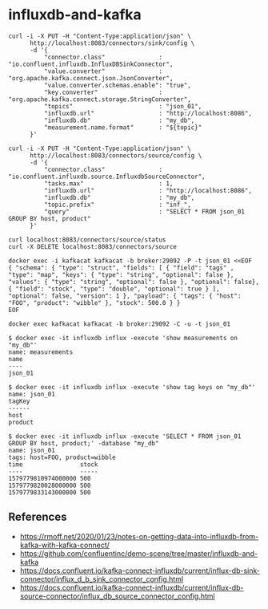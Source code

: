 # influxdb-and-kafka

```
curl -i -X PUT -H "Content-Type:application/json" \
      http://localhost:8083/connectors/sink/config \
      -d '{
          "connector.class"               : "io.confluent.influxdb.InfluxDBSinkConnector",
          "value.converter"               : "org.apache.kafka.connect.json.JsonConverter",
          "value.converter.schemas.enable": "true",
          "key.converter"                 : "org.apache.kafka.connect.storage.StringConverter",
          "topics"                        : "json_01",
          "influxdb.url"                  : "http://localhost:8086",
          "influxdb.db"                   : "my_db",
          "measurement.name.format"       : "${topic}"
      }'

curl -i -X PUT -H "Content-Type:application/json" \
      http://localhost:8083/connectors/source/config \
      -d '{
          "connector.class"               : "io.confluent.influxdb.source.InfluxdbSourceConnector",
          "tasks.max"                     : 1,
          "influxdb.url"                  : "http://localhost:8086",
          "influxdb.db"                   : "my_db",
          "topic.prefix"                  : "inf_",
          "query"                         : "SELECT * FROM json_01 GROUP BY host, product"
      }'

curl localhost:8083/connectors/source/status
curl -X DELETE localhost:8083/connectors/source
```

```
docker exec -i kafkacat kafkacat -b broker:29092 -P -t json_01 <<EOF
{ "schema": { "type": "struct", "fields": [ { "field": "tags" , "type": "map", "keys": { "type": "string", "optional": false }, "values": { "type": "string", "optional": false }, "optional": false}, { "field": "stock", "type": "double", "optional": true } ], "optional": false, "version": 1 }, "payload": { "tags": { "host": "FOO", "product": "wibble" }, "stock": 500.0 } }
EOF

docker exec kafkacat kafkacat -b broker:29092 -C -u -t json_01
```

```
$ docker exec -it influxdb influx -execute 'show measurements on "my_db"'
name: measurements
name
----
json_01

$ docker exec -it influxdb influx -execute 'show tag keys on "my_db"'
name: json_01
tagKey
------
host
product

$ docker exec -it influxdb influx -execute 'SELECT * FROM json_01 GROUP BY host, product;' -database "my_db"
name: json_01
tags: host=FOO, product=wibble
time                stock
----                -----
1579779810974000000 500
1579779820028000000 500
1579779833143000000 500
```

## References

* https://rmoff.net/2020/01/23/notes-on-getting-data-into-influxdb-from-kafka-with-kafka-connect/
* https://github.com/confluentinc/demo-scene/tree/master/influxdb-and-kafka
* https://docs.confluent.io/kafka-connect-influxdb/current/influx-db-sink-connector/influx_d_b_sink_connector_config.html
* https://docs.confluent.io/kafka-connect-influxdb/current/influx-db-source-connector/influx_db_source_connector_config.html

